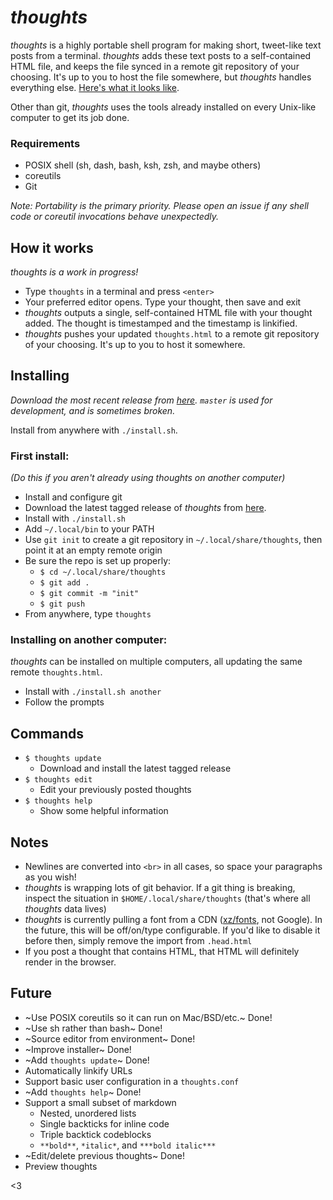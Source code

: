 # *thoughts*
*thoughts* is a highly portable shell program for making short, tweet-like text posts from a terminal. *thoughts* adds these text posts to a self-contained HTML file, and keeps the file synced in a remote git repository of your choosing. It's up to you to host the file somewhere, but *thoughts* handles everything else. [Here's what it looks like](https://thoughts.maren.hup.is).

Other than git, *thoughts* uses the tools already installed on every Unix-like computer to get its job done.

### Requirements
* POSIX shell (sh, dash, bash, ksh, zsh, and maybe others)
* coreutils
* Git

*Note: Portability is the primary priority. Please open an issue if any shell code or coreutil invocations behave unexpectedly.*

## How it works

*thoughts is a work in progress!*

* Type `thoughts` in a terminal and press `<enter>`
* Your preferred editor opens. Type your thought, then save and exit
* *thoughts* outputs a single, self-contained HTML file with your thought added. The thought is timestamped and the timestamp is linkified.
* *thoughts* pushes your updated `thoughts.html` to a remote git repository of your choosing. It's up to you to host it somewhere.

## Installing
*Download the most recent release from [here](https://github.com/marenbeam/thoughts/releases). `master` is used for development, and is sometimes broken.*

Install from anywhere with `./install.sh`.

### First install:
*(Do this if you aren't already using thoughts on another computer)*
* Install and configure git
* Download the latest tagged release of *thoughts* from [here](https://github.com/marenbeam/thoughts/releases).
* Install with `./install.sh`
* Add `~/.local/bin` to your PATH
* Use `git init` to create a git repository in `~/.local/share/thoughts`, then point it at an empty remote origin
* Be sure the repo is set up properly:
  * `$ cd ~/.local/share/thoughts`
  * `$ git add .`
  * `$ git commit -m "init"`
  * `$ git push`
* From anywhere, type `thoughts`

### Installing on another computer:
*thoughts* can be installed on multiple computers, all updating the same remote `thoughts.html`.

* Install with `./install.sh another`
* Follow the prompts

## Commands
* `$ thoughts update`
  * Download and install the latest tagged release
* `$ thoughts edit`
  * Edit your previously posted thoughts
* `$ thoughts help`
  * Show some helpful information

## Notes
* Newlines are converted into `<br>` in all cases, so space your paragraphs as you wish!
* *thoughts* is wrapping lots of git behavior. If a git thing is breaking, inspect the situation in `$HOME/.local/share/thoughts` (that's where all *thoughts* data lives)
* *thoughts* is currently pulling a font from a CDN ([xz/fonts](https://fonts.xz.style/), not Google). In the future, this will be off/on/type configurable. If you'd like to disable it before then, simply remove the import from `.head.html`
* If you post a thought that contains HTML, that HTML will definitely render in the browser.

## Future
* ~Use POSIX coreutils so it can run on Mac/BSD/etc.~ Done!
* ~Use sh rather than bash~ Done!
* ~Source editor from environment~ Done!
* ~Improve installer~ Done!
* ~Add `thoughts update`~ Done!
* Automatically linkify URLs
* Support basic user configuration in a `thoughts.conf`
* ~Add `thoughts help`~ Done!
* Support a small subset of markdown
  * Nested, unordered lists
  * Single backticks for inline code
  * Triple backtick codeblocks
  * `**bold**`, `*italic*`, and `***bold italic***`
* ~Edit/delete previous thoughts~ Done!
* Preview thoughts

<3
